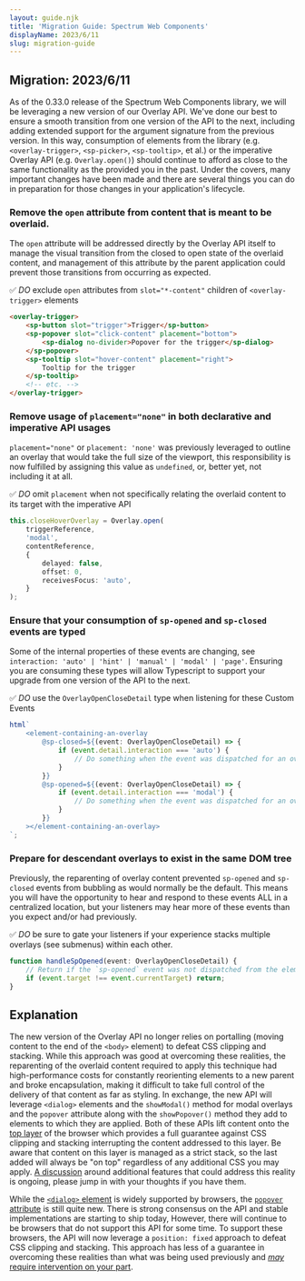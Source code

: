 ```yaml
---
layout: guide.njk
title: 'Migration Guide: Spectrum Web Components'
displayName: 2023/6/11
slug: migration-guide
---
```


## Migration: 2023/6/11

As of the 0.33.0 release of the Spectrum Web Components library, we will be leveraging a new version of our Overlay API. We've done our best to ensure a smooth transition from one version of the API to the next, including adding extended support for the argument signature from the previous version. In this way, consumption of elements from the library (e.g. `<overlay-trigger>`, `<sp-picker>`, `<sp-tooltip>`, et al.) or the imperative Overlay API (e.g. `Overlay.open()`) should continue to afford as close to the same functionality as the provided you in the past. Under the covers, many important changes have been made and there are several things you can do in preparation for those changes in your application's lifecycle.

### Remove the `open` attribute from content that is meant to be overlaid.

The `open` attribute will be addressed directly by the Overlay API itself to manage the visual transition from the closed to open state of the overlaid content, and management of this attribute by the parent application could prevent those transitions from occurring as expected.

✅ _DO_ exclude `open` attributes from `slot="*-content"` children of `<overlay-trigger>` elements

```html
<overlay-trigger>
    <sp-button slot="trigger">Trigger</sp-button>
    <sp-popover slot="click-content" placement="bottom">
        <sp-dialog no-divider>Popover for the trigger</sp-dialog>
    </sp-popover>
    <sp-tooltip slot="hover-content" placement="right">
        Tooltip for the trigger
    </sp-tooltip>
    <!-- etc. -->
</overlay-trigger>
```

### Remove usage of `placement="none"` in both declarative and imperative API usages

`placement="none"` or `placement: 'none'` was previously leveraged to outline an overlay that would take the full size of the viewport, this responsibility is now fulfilled by assigning this value as `undefined`, or, better yet, not including it at all.

✅ _DO_ omit `placement` when not specifically relating the overlaid content to its target with the imperative API

```ts
this.closeHoverOverlay = Overlay.open(
    triggerReference,
    'modal',
    contentReference,
    {
        delayed: false,
        offset: 0,
        receivesFocus: 'auto',
    }
);
```

### Ensure that your consumption of `sp-opened` and `sp-closed` events are typed

Some of the internal properties of these events are changing, see `interaction: 'auto' | 'hint' | 'manual' | 'modal' | 'page'`. Ensuring you are consuming these types will allow Typescript to support your upgrade from one version of the API to the next.

✅ _DO_ use the `OverlayOpenCloseDetail` type when listening for these Custom Events

```ts
html`
    <element-containing-an-overlay
        @sp-closed=${(event: OverlayOpenCloseDetail) => {
            if (event.detail.interaction === 'auto') {
                // Do something when the event was dispatched for an overlay with type "auto".
            }
        }}
        @sp-opened=${(event: OverlayOpenCloseDetail) => {
            if (event.detail.interaction === 'modal') {
                // Do something when the event was dispatched for an overlay with type "modal".
            }
        }}
    ></element-containing-an-overlay>
`;
```

### Prepare for descendant overlays to exist in the same DOM tree

Previously, the reparenting of overlay content prevented `sp-opened` and `sp-closed` events from bubbling as would normally be the default. This means you will have the opportunity to hear and respond to these events ALL in a centralized location, but your listeners may hear more of these events than you expect and/or had previously.

✅ _DO_ be sure to gate your listeners if your experience stacks multiple overlays (see submenus) within each other.

```ts
function handleSpOpened(event: OverlayOpenCloseDetail) {
    // Return if the `sp-opened` event was not dispatched from the element to which this listener is attached.
    if (event.target !== event.currentTarget) return;
}
```

<script type="module">
    import '@spectrum-web-components/dialog/sp-dialog.js';
    import '@spectrum-web-components/overlay/overlay-trigger.js';
    import '@spectrum-web-components/popover/sp-popover.js';
    import '@spectrum-web-components/tooltip/sp-tooltip.js';
</script>

## Explanation

The new version of the Overlay API no longer relies on portalling (moving content to the end of the `<body>` element) to defeat CSS clipping and stacking. While this approach was good at overcoming these realities, the reparenting of the overlaid content required to apply this technique had high-performance costs for constantly reorienting elements to a new parent and broke encapsulation, making it difficult to take full control of the delivery of that content as far as styling. In exchange, the new API will leverage `<dialog>` elements and the `showModal()` method for modal overlays and the `popover` attribute along with the `showPopover()` method they add to elements to which they are applied. Both of these APIs lift content onto the [top layer](https://developer.mozilla.org/en-US/docs/Glossary/Top_layer) of the browser which provides a full guarantee against CSS clipping and stacking interrupting the content addressed to this layer. Be aware that content on this layer is managed as a strict stack, so the last added will always be "on top" regardless of any additional CSS you may apply. [A discussion](https://github.com/adobe/spectrum-web-components/discussions/2764#discussioncomment-5327797) around additional features that could address this reality is ongoing, please jump in with your thoughts if you have them.

While the [`<dialog>` element](https://developer.mozilla.org/en-US/docs/Web/HTML/Element/dialog) is widely supported by browsers, the [`popover` attribute](https://developer.mozilla.org/en-US/docs/Web/HTML/Global_attributes/popover) is still quite new. There is strong consensus on the API and stable implementations are starting to ship today, However, there will continue to be browsers that do not support this API for some time. To support these browsers, the API will now leverage a `position: fixed` approach to defeat CSS clipping and stacking. This approach has less of a guarantee in overcoming these realities than what was being used previously and [_may_ require intervention on your part](../../components/overlay#fallback-support).

